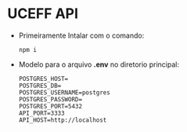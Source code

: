 # UCEFF API

  * Primeiramente Intalar com o comando:
    ```
    npm i
    ```
  * Modelo para o arquivo **.env** no diretorio principal:
  
    ```
    POSTGRES_HOST=
    POSTGRES_DB=
    POSTGRES_USERNAME=postgres
    POSTGRES_PASSWORD=
    POSTGRES_PORT=5432
    API_PORT=3333
    API_HOST=http://localhost
    ```
    